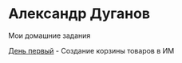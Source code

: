 
# Александр Дуганов
Мои домашние задания

[День первый](github.com/aodugano/js_intensive/tree/master/intensive%20js/src "Верстка на JS") - Создание корзины товаров в ИМ
